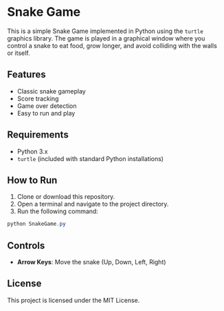 # Snake Game

This is a simple Snake Game implemented in Python using the `turtle` graphics library. The game is played in a graphical window where you control a snake to eat food, grow longer, and avoid colliding with the walls or itself.

## Features
- Classic snake gameplay
- Score tracking
- Game over detection
- Easy to run and play

## Requirements
- Python 3.x
- `turtle` (included with standard Python installations)

## How to Run
1. Clone or download this repository.
2. Open a terminal and navigate to the project directory.
3. Run the following command:

```powershell
python SnakeGame.py
```

## Controls
- **Arrow Keys**: Move the snake (Up, Down, Left, Right)

## License
This project is licensed under the MIT License.
